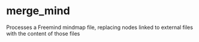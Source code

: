 # merge_mind
Processes a Freemind mindmap file, replacing nodes linked to external files with the content of those files

